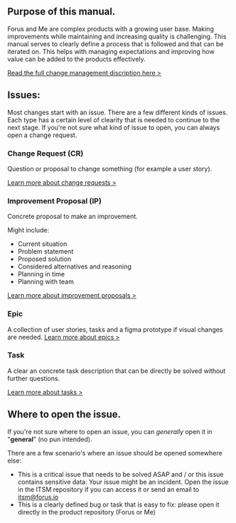## Purpose of this manual.

Forus and Me are complex products with a growing user base. Making improvements while maintaining and increasing quality is challenging. This manual serves to clearly define a process that is followed and that can be iterated on. This helps with managing expectations and improving how value can be added to the products effectively.

[Read the full change management discription here >](https://github.com/teamforus/general/blob/develop/manuals/development/change-management-full.md)

## Issues:

Most changes start with an issue. There are a few different kinds of issues. Each type has a certain level of clearity that is needed to continue to the next stage. If you're not sure what kind of issue to open, you can always open a change request.

### Change Request (CR)
Question or proposal to change something (for example a user story).

[Learn more about change requests >]()

### Improvement Proposal (IP)
Concrete proposal to make an improvement.

Might include:
- Current situation
- Problem statement
- Proposed solution
- Considered alternatives and reasoning
- Planning in time
- Planning with team

[Learn more about improvement proposals >]()

### Epic
A collection of user stories, tasks and a figma prototype if visual changes are needed.
[Learn more about epics >]()

### Task
A clear an concrete task description that can be directly be solved without further questions.

[Learn more about tasks >]()


## Where to open the issue.

If you're not sure where to open an issue, you can _generally_ open it in "**general**" (no pun intended). 

There are a few scenario's where an issue should be opened somewhere else:

- This is a critical issue that needs to be solved ASAP and / or this issue contains sensitive data: Your issue might be an incident. Open the issue in the ITSM repository if you can access it or send an email to itsm@forus.io
- This is a clearly defined bug or task that is easy to fix: please open it directly in the product repository (Forus or Me)
